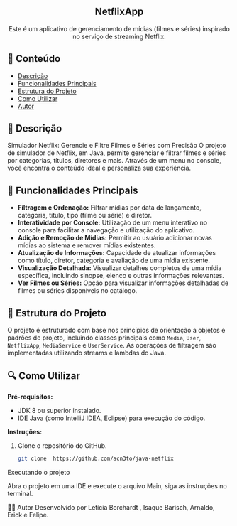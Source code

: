 <div align="center">
  <h2>NetflixApp</h2>
   <div>
     Este é um aplicativo de gerenciamento de mídias (filmes e séries) inspirado no serviço de streaming Netflix.
    </div>
</div>

## 📌 Conteúdo

- [Descrição](#-descrição)
- [Funcionalidades Principais](#-funcionalidades-principais)
- [Estrutura do Projeto](#-estrutura-do-projeto)
- [Como Utilizar](#-como-utilizar)
- [Autor](#-autor)

## 📖 Descrição

Simulador Netflix: Gerencie e Filtre Filmes e Séries com Precisão
O projeto de simulador de Netflix, em Java, permite gerenciar e filtrar filmes e séries por categorias, títulos, diretores e mais. Através de um menu no console, você encontra o conteúdo ideal e personaliza sua experiência.

## 🧠 Funcionalidades Principais

- **Filtragem e Ordenação:** Filtrar mídias por data de lançamento, categoria, título, tipo (filme ou série) e diretor.
- **Interatividade por Console:** Utilização de um menu interativo no console para facilitar a navegação e utilização do aplicativo.
- **Adição e Remoção de Mídias:** Permitir ao usuário adicionar novas mídias ao sistema e remover mídias existentes.
- **Atualização de Informações:** Capacidade de atualizar informações como título, diretor, categoria e avaliação de uma mídia existente.
- **Visualização Detalhada:** Visualizar detalhes completos de uma mídia específica, incluindo sinopse, elenco e outras informações relevantes.
- **Ver Filmes ou Séries:** Opção para visualizar informações detalhadas de filmes ou séries disponíveis no catálogo.

## 🚀 Estrutura do Projeto

O projeto é estruturado com base nos princípios de orientação a objetos e padrões de projeto, incluindo classes principais como `Media`, `User`, `NetflixApp`, `MediaService` e `UserService`. As operações de filtragem são implementadas utilizando streams e lambdas do Java.

## 🔍 Como Utilizar

**Pré-requisitos:**
- JDK 8 ou superior instalado.
- IDE Java (como IntelliJ IDEA, Eclipse) para execução do código.

**Instruções:**
1. Clone o repositório do GitHub.
   ```bash
   git clone  https://github.com/acn3to/java-netflix
Executando o projeto

Abra o projeto em uma IDE e execute o arquivo Main, siga as instruções no terminal.

✍🏻 Autor
Desenvolvido por Letícia Borchardt , Isaque Barisch, Arnaldo, Erick e Felipe.
